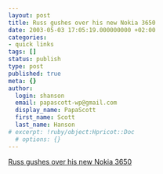 ```yaml
---
layout: post
title: Russ gushes over his new Nokia 3650
date: 2003-05-03 17:05:19.000000000 +02:00
categories:
- quick links
tags: []
status: publish
type: post
published: true
meta: {}
author:
  login: shanson
  email: papascott-wp@gmail.com
  display_name: PapaScott
  first_name: Scott
  last_name: Hanson
# excerpt: !ruby/object:Hpricot::Doc
  # options: {}
---
```

<p><a title="But can it brew coffee?" href="http://www.russellbeattie.com/notebook/20030503.html%23145037">Russ gushes over his new Nokia 3650</a></p>
